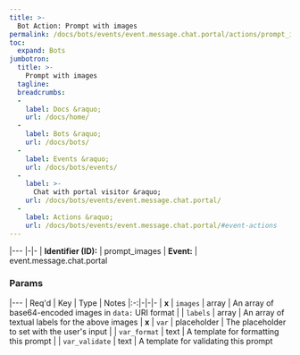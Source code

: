 ```yaml
---
title: >-
  Bot Action: Prompt with images
permalink: /docs/bots/events/event.message.chat.portal/actions/prompt_images/
toc:
  expand: Bots
jumbotron:
  title: >-
    Prompt with images
  tagline: 
  breadcrumbs:
  -
    label: Docs &raquo;
    url: /docs/home/
  -
    label: Bots &raquo;
    url: /docs/bots/
  -
    label: Events &raquo;
    url: /docs/bots/events/
  -
    label: >-
      Chat with portal visitor &raquo;
    url: /docs/bots/events/event.message.chat.portal/
  -
    label: Actions &raquo;
    url: /docs/bots/events/event.message.chat.portal/#event-actions
---
```


|---
|-|-
| **Identifier (ID):** | prompt_images
| **Event:** | event.message.chat.portal

### Params

|---
| Req'd | Key | Type | Notes
|:-:|-|-|-
| **x** | `images` | array | An array of base64-encoded images in `data:` URI format
|  | `labels` | array | An array of textual labels for the above images
| **x** | `var` | placeholder | The placeholder to set with the user's input
|  | `var_format` | text | A template for formatting this prompt
|  | `var_validate` | text | A template for validating this prompt
